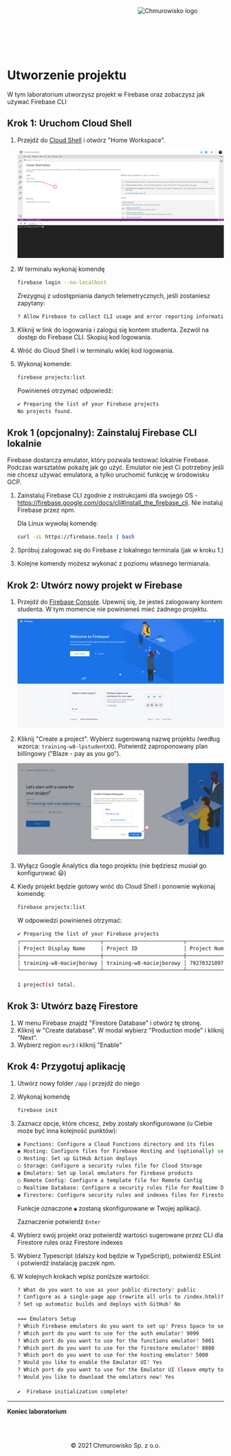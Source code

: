<img src="../../../../img/logo.png" alt="Chmurowisko logo" width="200"  align="right">
<br><br>
<br><br>
<br><br>

# Utworzenie projektu

W tym laboratorium utworzysz projekt w Firebase oraz zobaczysz jak używać Firebase CLI

## Krok 1: Uruchom Cloud Shell

1. Przejdź do [Cloud Shell](https://shell.cloud.google.com/) i otwórz "Home Workspace".

   ![img](./img/01-shell.png)

1. W terminalu wykonaj komendę

   ```bash
   firebase login --no-localhost
   ```

   Zrezygnuj z udostępniania danych telemetrycznych, jeśli zostaniesz zapytany:

   ```bash
   ? Allow Firebase to collect CLI usage and error reporting information? (Y/n) n
   ```

1. Kliknij w link do logowania i zaloguj się kontem studenta. Zezwól na dostęp do Firebase CLI. Skopiuj kod logowania.

1. Wróć do Cloud Shell i w terminalu wklej kod logowania.

1. Wykonaj komende:

   ```bash
   firebase projects:list
   ```

   Powinieneś otrzymać odpowiedź:

   ```bash
   ✔ Preparing the list of your Firebase projects
   No projects found.
   ```

## Krok 1 (opcjonalny): Zainstaluj Firebase CLI lokalnie

Firebase dostarcza emulator, który pozwala testować lokalnie Firebase. Podczas warsztatów pokażę jak go użyć. Emulator nie jest Ci potrzebny jeśli nie chcesz używać emulatora, a tylko uruchomić funkcję w środowisku GCP.

1. Zainstaluj Firebase CLI zgodnie z instrukcjami dla swojego OS - https://firebase.google.com/docs/cli#install_the_firebase_cli. Nie instaluj Firebase przez npm.

   Dla Linux wywołaj komendę:

   ```bash
   curl -sL https://firebase.tools | bash
   ```

1. Spróbuj zalogować się do Firebase z lokalnego terminala (jak w kroku 1.)

1. Kolejne komendy możesz wykonać z poziomu własnego termianala.

## Krok 2: Utwórz nowy projekt w Firebase

1. Przejdź do [Firebase Console](https://console.firebase.google.com/). Upewnij się, że jesteś zalogowany kontem studenta. W tym momencie nie powinieneś mieć żadnego projektu.

   ![img](./img/02-firebase.png)

1. Kliknij "Create a project". Wybierz sugerowaną nazwę projektu (według wzorca: `training-w8-lpstudentXX`). Potwierdź zaproponowany plan billingowy ("Blaze - pay as you go").

   ![img](./img/03-blaze.png)

1. Wyłącz Google Analytics dla tego projektu (nie będziesz musiał go konfigurować 😃)

1. Kiedy projekt będzie gotowy wróć do Cloud Shell i ponownie wykonaj komendę:

   ```bash
   firebase projects:list
   ```

   W odpowiedzi powinieneś otrzymać:

   ```bash
   ✔ Preparing the list of your Firebase projects
   ┌──────────────────────────┬──────────────────────────┬────────────────┬──────────────────────┐
   │ Project Display Name     │ Project ID               │ Project Number │ Resource Location ID │
   ├──────────────────────────┼──────────────────────────┼────────────────┼──────────────────────┤
   │ training-w8-maciejborowy │ training-w8-maciejborowy │ 792703210973   │ [Not specified]      │
   └──────────────────────────┴──────────────────────────┴────────────────┴──────────────────────┘

   1 project(s) total.
   ```

## Krok 3: Utwórz bazę Firestore

1. W menu Firebase znajdź "Firestore Database" i otwórz tę stronę.
1. Kliknij w "Create database". W modal wybierz "Production mode" i kliknij "Next".
1. Wybierz region `eur3` i kliknij "Enable"

## Krok 4: Przygotuj aplikację

1. Utwórz nowy folder `/app` i przejdź do niego
1. Wykonaj komendę

   ```bash
   firebase init
   ```

1. Zaznacz opcje, które chcesz, żeby zostały skonfigurowane (u Ciebie może być inna kolejność punktów): 

   ```bash
   ◉ Functions: Configure a Cloud Functions directory and its files
   ◉ Hosting: Configure files for Firebase Hosting and (optionally) set up GitHub Action deploys
   ◯ Hosting: Set up GitHub Action deploys
   ◯ Storage: Configure a security rules file for Cloud Storage
   ◉ Emulators: Set up local emulators for Firebase products
   ◯ Remote Config: Configure a template file for Remote Config
   ◯ Realtime Database: Configure a security rules file for Realtime Database and (optionally) provision default instance
   ◉ Firestore: Configure security rules and indexes files for Firestore
   ```

   Funkcje oznaczone `◉` zostaną skonfigurowane w Twojej aplikacji.

   Zaznaczenie potwierdź `Enter`

1. Wybierz swój projekt oraz potwierdź wartości sugerowane przez CLI dla Firestore rules oraz Firestore indexes
1. Wybierz Typescript (dalszy kod będzie w TypeScript), potwierdź ESLint i potwierdź instalację paczek npm.
1. W kolejnych krokach wpisz poniższe wartości:

   ```bash
   ? What do you want to use as your public directory? public
   ? Configure as a single-page app (rewrite all urls to /index.html)? Yes
   ? Set up automatic builds and deploys with GitHub? No
   
   === Emulators Setup
   ? Which Firebase emulators do you want to set up? Press Space to select emulators, then Enter to confirm your choices. Authentication Emulator, Functions Emulator, Firestore Emulator,    Hosting Emulator
   ? Which port do you want to use for the auth emulator? 9099
   ? Which port do you want to use for the functions emulator? 5001
   ? Which port do you want to use for the firestore emulator? 8080
   ? Which port do you want to use for the hosting emulator? 5000
   ? Would you like to enable the Emulator UI? Yes
   ? Which port do you want to use for the Emulator UI (leave empty to use any available port)?
   ? Would you like to download the emulators now? Yes
   
   ✔  Firebase initialization complete!
   ```

---

**Koniec laboratorium**

<br><br>

<center><p>&copy; 2021 Chmurowisko Sp. z o.o.<p></center>
